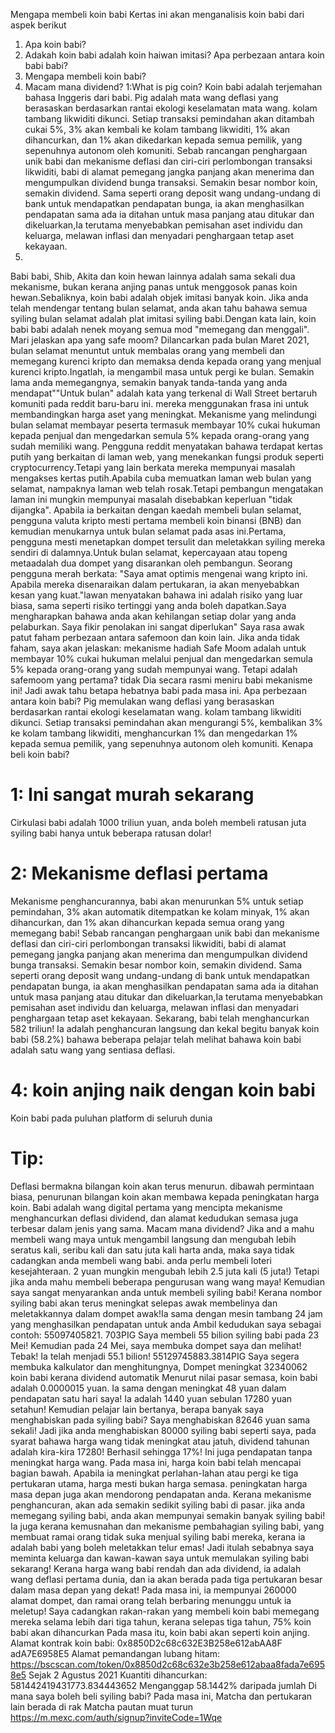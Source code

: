Mengapa membeli koin babi
Kertas ini akan menganalisis koin babi dari aspek berikut
1. Apa koin babi?
2. Adakah koin babi adalah koin haiwan imitasi?
Apa perbezaan antara koin babi babi?
4. Mengapa membeli koin babi?
5. Macam mana dividend?
1:What is pig coin?
Koin babi adalah terjemahan bahasa Inggeris dari babi.
Pig adalah mata wang deflasi yang berasaskan berdasarkan rantai ekologi keselamatan mata wang. kolam tambang likwiditi dikunci. Setiap transaksi pemindahan akan ditambah cukai 5%, 3% akan kembali ke kolam tambang likwiditi, 1% akan dihancurkan, dan 1% akan dikedarkan kepada semua pemilik, yang sepenuhnya autonom oleh komuniti.
Sebab rancangan penghargaan unik babi dan mekanisme deflasi dan ciri-ciri perlombongan transaksi likwiditi, babi di alamat pemegang jangka panjang akan menerima dan mengumpulkan dividend bunga transaksi. Semakin besar nombor koin, semakin dividend. Sama seperti orang deposit wang undang-undang di bank untuk mendapatkan pendapatan bunga, ia akan menghasilkan pendapatan sama ada ia ditahan untuk masa panjang atau ditukar dan dikeluarkan,Ia terutama menyebabkan pemisahan aset individu dan keluarga, melawan inflasi dan menyadari penghargaan tetap aset kekayaan.
2.
Babi babi, Shib, Akita dan koin hewan lainnya adalah sama sekali dua mekanisme, bukan kerana anjing panas untuk menggosok panas koin hewan.Sebaliknya, koin babi adalah objek imitasi banyak koin.
Jika anda telah mendengar tentang bulan selamat, anda akan tahu bahawa semua syiling bulan selamat adalah plat imitasi syiling babi.Dengan kata lain, koin babi babi adalah nenek moyang semua mod "memegang dan menggali".
Mari jelaskan apa yang safe moom?
Dilancarkan pada bulan Maret 2021, bulan selamat menuntut untuk membalas orang yang membeli dan memegang kurenci kripto dan memaksa denda kepada orang yang menjual kurenci kripto.Ingatlah, ia mengambil masa untuk pergi ke bulan. Semakin lama anda memegangnya, semakin banyak tanda-tanda yang anda mendapat""Untuk bulan" adalah kata yang terkenal di Wall Street bertaruh komuniti pada reddit baru-baru ini. mereka menggunakan frasa ini untuk membandingkan harga aset yang meningkat.
Mekanisme yang melindungi bulan selamat membayar peserta termasuk membayar 10% cukai hukuman kepada penjual dan mengedarkan semula 5% kepada orang-orang yang sudah memiliki wang.
Pengguna reddit menyatakan bahawa terdapat kertas putih yang berkaitan di laman web, yang menekankan fungsi produk seperti cryptocurrency.Tetapi yang lain berkata mereka mempunyai masalah mengakses kertas putih.Apabila cuba memuatkan laman web bulan yang selamat, nampaknya laman web telah rosak.Tetapi pembangun mengatakan laman ini mungkin mempunyai masalah disebabkan keperluan "tidak dijangka".
Apabila ia berkaitan dengan kaedah membeli bulan selamat, pengguna valuta kripto mesti pertama membeli koin binansi (BNB) dan kemudian menukarnya untuk bulan selamat pada asas ini.Pertama, pengguna mesti menetapkan dompet tersulit dan meletakkan syiling mereka sendiri di dalamnya.Untuk bulan selamat, kepercayaan atau topeng metaadalah dua dompet yang disarankan oleh pembangun.
Seorang pengguna merah berkata: "Saya amat optimis mengenai wang kripto ini. Apabila mereka disenaraikan dalam pertukaran, ia akan menyebabkan kesan yang kuat."lawan menyatakan bahawa ini adalah risiko yang luar biasa, sama seperti risiko tertinggi yang anda boleh dapatkan.Saya mengharapkan bahawa anda akan kehilangan setiap dolar yang anda pelaburkan. Saya fikir penolakan ini sangat diperlukan"
Saya rasa awak patut faham perbezaan antara safemoon dan koin lain.
Jika anda tidak faham, saya akan jelaskan: mekanisme hadiah Safe Moom adalah untuk membayar 10% cukai hukuman melalui penjual dan mengedarkan semula 5% kepada orang-orang yang sudah mempunyai wang.
Tetapi adalah safemoom yang pertama?
tidak
Dia secara rasmi meniru babi mekanisme ini!
Jadi awak tahu betapa hebatnya babi pada masa ini.
Apa perbezaan antara koin babi?
Pig memulakan wang deflasi yang berasaskan berdasarkan rantai ekologi keselamatan wang. kolam tambang likwiditi dikunci. Setiap transaksi pemindahan akan mengurangi 5%, kembalikan 3% ke kolam tambang likwiditi, menghancurkan 1% dan mengedarkan 1% kepada semua pemilik, yang sepenuhnya autonom oleh komuniti.
Kenapa beli koin babi?
# 1: Ini sangat murah sekarang
Cirkulasi babi adalah 1000 triliun yuan, anda boleh membeli ratusan juta syiling babi hanya untuk beberapa ratusan dolar!
# 2: Mekanisme deflasi pertama
Mekanisme penghancurannya, babi akan menurunkan 5% untuk setiap pemindahan, 3% akan automatik ditempatkan ke kolam minyak, 1% akan dihancurkan, dan 1% akan dihancurkan kepada semua orang yang memegang babi!
Sebab rancangan penghargaan unik babi dan mekanisme deflasi dan ciri-ciri perlombongan transaksi likwiditi, babi di alamat pemegang jangka panjang akan menerima dan mengumpulkan dividend bunga transaksi. Semakin besar nombor koin, semakin dividend. Sama seperti orang deposit wang undang-undang di bank untuk mendapatkan pendapatan bunga, ia akan menghasilkan pendapatan sama ada ia ditahan untuk masa panjang atau ditukar dan dikeluarkan,Ia terutama menyebabkan pemisahan aset individu dan keluarga, melawan inflasi dan menyadari penghargaan tetap aset kekayaan.
Sekarang, babi telah menghancurkan 582 triliun!
Ia adalah penghancuran langsung dan kekal begitu banyak koin babi (58.2%) bahawa beberapa pelajar telah melihat bahawa koin babi adalah satu wang yang sentiasa deflasi.
# 4: koin anjing naik dengan koin babi
Koin babi pada puluhan platform di seluruh dunia
# Tip:
Deflasi bermakna bilangan koin akan terus menurun. dibawah permintaan biasa, penurunan bilangan koin akan membawa kepada peningkatan harga koin.
Babi adalah wang digital pertama yang mencipta mekanisme menghancurkan deflasi dividend, dan alamat kedudukan semasa juga terbesar dalam jenis yang sama.
Macam mana dividend?
Jika and a mahu membeli wang maya untuk mengambil langsung dan mengubah lebih seratus kali, seribu kali dan satu juta kali harta anda, maka saya tidak cadangkan anda membeli wang babi. anda perlu membeli loteri kesejahteraan. 2 yuan mungkin mengubah lebih 2.5 juta kali (5 juta!)
Tetapi jika anda mahu membeli beberapa pengurusan wang wang maya!
Kemudian saya sangat menyarankan anda untuk membeli syiling babi!
Kerana nombor syiling babi akan terus meningkat selepas awak membelinya dan meletakkannya dalam dompet awak!Ia sama dengan mesin tambang 24 jam yang menghasilkan pendapatan untuk anda
Ambil kedudukan saya sebagai contoh:
55097405821. 703PIG
Saya membeli 55 bilion syiling babi pada 23 Mei!
Kemudian pada 24 Mei, saya membuka dompet saya dan melihat!
Tebak!
Ia telah menjadi 55.1 bilion!
55129745883.3814PIG
Saya segera membuka kalkulator dan menghitungnya,
Dompet meningkat 32340062 koin babi kerana dividend automatik
Menurut nilai pasar semasa, koin babi adalah 0.0000015 yuan.
Ia sama dengan meningkat 48 yuan dalam pendapatan satu hari saya!
Ia adalah 1440 yuan sebulan
17280 yuan setahun!
Kemudian pelajar lain bertanya, berapa banyak saya menghabiskan pada syiling babi?
Saya menghabiskan 82646 yuan sama sekali!
Jadi jika anda menghabiskan 80000 syiling babi seperti saya, pada syarat bahawa harga wang tidak meningkat atau jatuh, dividend tahunan adalah kira-kira 17280!
Berhasil sehingga 17%!
Ini juga pendapatan tanpa meningkat harga wang.
Pada masa ini, harga koin babi telah mencapai bagian bawah. Apabila ia meningkat perlahan-lahan atau pergi ke tiga pertukaran utama, harga mesti bukan harga semasa. peningkatan harga masa depan juga akan mendorong pendapatan anda.
Kerana mekanisme penghancuran, akan ada semakin sedikit syiling babi di pasar. jika anda memegang syiling babi, anda akan mempunyai semakin banyak syiling babi!
Ia juga kerana kemusnahan dan mekanisme pembahagian syiling babi, yang membuat ramai orang tidak suka menjual syiling babi mereka, kerana ia adalah babi yang boleh meletakkan telur emas!
Jadi itulah sebabnya saya meminta keluarga dan kawan-kawan saya untuk memulakan syiling babi sekarang!
Kerana harga wang babi rendah dan ada dividend, ia adalah wang deflasi pertama dunia, dan ia akan berada pada tiga pertukaran besar dalam masa depan yang dekat!
Pada masa ini, ia mempunyai 260000 alamat dompet, dan ramai orang telah berbaring menunggu untuk ia meletup!
Saya cadangkan rakan-rakan yang membeli koin babi memegang mereka selama lebih dari tiga tahun, kerana selepas tiga tahun, 75% koin babi akan dihancurkan
Pada masa itu, koin babi akan seperti koin anjing.
Alamat kontrak koin babi:
0x8850D2c68c632E3B258e612abAA8F adA7E6958E5
Alamat pemandangan lubang hitam:
https://bscscan.com/token/0x8850d2c68c632e3b258e612abaa8fada7e6958e5
Sejak 2 Agustus 2021
Kuantiti dihancurkan: 581442419431773.834443652
Menganggap 58.1442% daripada jumlah
Di mana saya boleh beli syiling babi?
Pada masa ini, Matcha dan pertukaran lain berada di rak
Matcha pautan muat turun
https://m.mexc.com/auth/signup?inviteCode=1Wqe
